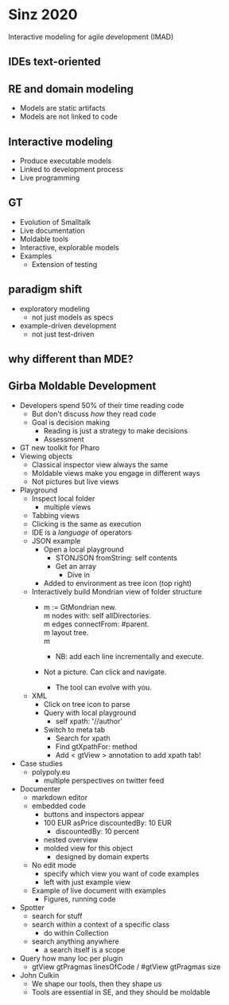 # Sinz 2020  
  
Interactive modeling for agile development (IMAD)  
  
## IDEs text-oriented  
  
## RE and domain modeling  
  
* Models are static artifacts  
* Models are not linked to code  
  
## Interactive modeling  
  
* Produce executable models  
* Linked to development process  
* Live programming  
  
## GT  
  
* Evolution of Smalltalk  
* Live documentation  
* Moldable tools  
* Interactive, explorable models  
* Examples  
    * Extension of testing  
  
## paradigm shift  
  
* exploratory modeling  
    * not just models as specs  
* example-driven development  
    * not just test-driven  
  
## why different than MDE?  
  
## Girba Moldable Development  
  
* Developers spend 50% of their time reading code  
    * But don't discuss *how* they read code  
    * Goal is decision making  
        * Reading is just a strategy to make decisions  
        * Assessment  
* GT new toolkit for Pharo  
* Viewing objects  
    * Classical inspector view always the same  
    * Moldable views make you engage in different ways  
    * Not pictures but live views  
* Playground  
    * Inspect local folder  
        * multiple views  
    * Tabbing views  
    * Clicking is the same as execution  
    * IDE is a *language* of operators  
    * JSON example  
        * Open a local playground  
            * STONJSON fromString: self contents  
            * Get an array  
                * Dive in  
        * Added to environment as tree icon (top right)  
    * Interactively build Mondrian view of folder structure  
        * m := GtMondrian new.  
            m nodes with: self allDirectories.  
            m edges connectFrom: #parent.  
            m layout tree.  
            m  
  
            * NB: add each line incrementally and execute.  
        * Not a picture. Can click and navigate.  
            * The tool can evolve with you.  
    * XML  
        * Click on tree icon to parse  
        * Query with local playground  
            * self xpath: '//author'  
        * Switch to meta tab  
            * Search for xpath  
            * Find gtXpathFor: method  
            * Add < gtView > annotation to add xpath tab!  
* Case studies  
    * polypoly.eu  
        * multiple perspectives on twitter feed  
* Documenter  
    * markdown editor  
    * embedded code  
        * buttons and inspectors appear  
        * 100 EUR asPrice discountedBy: 10 EUR  
            * discountedBy: 10 percent  
        * nested overview  
        * molded view for this object  
            * designed by domain experts  
    * No edit mode  
        * specify which view you want of code examples  
        * left with just example view  
    * Example of live document with examples  
        * Figures, running code  
* Spotter  
    * search for stuff  
    * search within a context of a specific class  
        * do within Collection  
    * search anything anywhere  
        * a search itself is a scope  
* Query how many loc per plugin  
    * gtView gtPragmas linesOfCode / #gtView gtPragmas size  
* John Culkin  
    * We shape our tools, then they shape us  
    * Tools are essential in SE, and they should be moldable  
